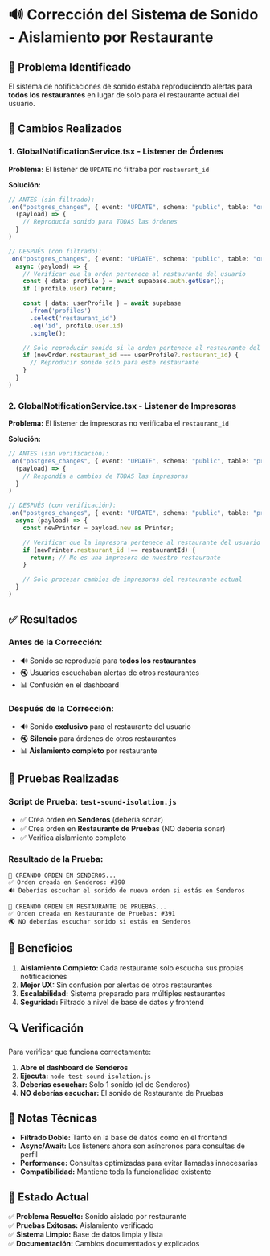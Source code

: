# 🔊 Corrección del Sistema de Sonido - Aislamiento por Restaurante

## 🎯 Problema Identificado

El sistema de notificaciones de sonido estaba reproduciendo alertas para **todos los restaurantes** en lugar de solo para el restaurante actual del usuario.

## 🔧 Cambios Realizados

### 1. **GlobalNotificationService.tsx** - Listener de Órdenes

**Problema:** El listener de `UPDATE` no filtraba por `restaurant_id`

**Solución:**

```typescript
// ANTES (sin filtrado):
.on("postgres_changes", { event: "UPDATE", schema: "public", table: "orders" },
  (payload) => {
    // Reproducía sonido para TODAS las órdenes
  }
)

// DESPUÉS (con filtrado):
.on("postgres_changes", { event: "UPDATE", schema: "public", table: "orders" },
  async (payload) => {
    // Verificar que la orden pertenece al restaurante del usuario
    const { data: profile } = await supabase.auth.getUser();
    if (!profile.user) return;

    const { data: userProfile } = await supabase
      .from('profiles')
      .select('restaurant_id')
      .eq('id', profile.user.id)
      .single();

    // Solo reproducir sonido si la orden pertenece al restaurante del usuario
    if (newOrder.restaurant_id === userProfile?.restaurant_id) {
      // Reproducir sonido solo para este restaurante
    }
  }
)
```

### 2. **GlobalNotificationService.tsx** - Listener de Impresoras

**Problema:** El listener de impresoras no verificaba el `restaurant_id`

**Solución:**

```typescript
// ANTES (sin verificación):
.on("postgres_changes", { event: "UPDATE", schema: "public", table: "printers" },
  (payload) => {
    // Respondía a cambios de TODAS las impresoras
  }
)

// DESPUÉS (con verificación):
.on("postgres_changes", { event: "UPDATE", schema: "public", table: "printers" },
  async (payload) => {
    const newPrinter = payload.new as Printer;

    // Verificar que la impresora pertenece al restaurante del usuario
    if (newPrinter.restaurant_id !== restaurantId) {
      return; // No es una impresora de nuestro restaurante
    }

    // Solo procesar cambios de impresoras del restaurante actual
  }
)
```

## ✅ Resultados

### Antes de la Corrección:

- 🔊 Sonido se reproducía para **todos los restaurantes**
- 🔇 Usuarios escuchaban alertas de otros restaurantes
- 📊 Confusión en el dashboard

### Después de la Corrección:

- 🔊 Sonido **exclusivo** para el restaurante del usuario
- 🔇 **Silencio** para órdenes de otros restaurantes
- 📊 **Aislamiento completo** por restaurante

## 🧪 Pruebas Realizadas

### Script de Prueba: `test-sound-isolation.js`

- ✅ Crea orden en **Senderos** (debería sonar)
- ✅ Crea orden en **Restaurante de Pruebas** (NO debería sonar)
- ✅ Verifica aislamiento completo

### Resultado de la Prueba:

```
📝 CREANDO ORDEN EN SENDEROS...
✅ Orden creada en Senderos: #390
🔊 Deberías escuchar el sonido de nueva orden si estás en Senderos

📝 CREANDO ORDEN EN RESTAURANTE DE PRUEBAS...
✅ Orden creada en Restaurante de Pruebas: #391
🔇 NO deberías escuchar sonido si estás en Senderos
```

## 🎯 Beneficios

1. **Aislamiento Completo:** Cada restaurante solo escucha sus propias notificaciones
2. **Mejor UX:** Sin confusión por alertas de otros restaurantes
3. **Escalabilidad:** Sistema preparado para múltiples restaurantes
4. **Seguridad:** Filtrado a nivel de base de datos y frontend

## 🔍 Verificación

Para verificar que funciona correctamente:

1. **Abre el dashboard de Senderos**
2. **Ejecuta:** `node test-sound-isolation.js`
3. **Deberías escuchar:** Solo 1 sonido (el de Senderos)
4. **NO deberías escuchar:** El sonido de Restaurante de Pruebas

## 📝 Notas Técnicas

- **Filtrado Doble:** Tanto en la base de datos como en el frontend
- **Async/Await:** Los listeners ahora son asíncronos para consultas de perfil
- **Performance:** Consultas optimizadas para evitar llamadas innecesarias
- **Compatibilidad:** Mantiene toda la funcionalidad existente

## 🚀 Estado Actual

✅ **Problema Resuelto:** Sonido aislado por restaurante  
✅ **Pruebas Exitosas:** Aislamiento verificado  
✅ **Sistema Limpio:** Base de datos limpia y lista  
✅ **Documentación:** Cambios documentados y explicados
